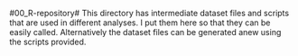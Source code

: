 #00_R-repository#
This directory has intermediate dataset files and scripts that are used in different analyses. I put them here so that they can be easily called. Alternatively the dataset files can be generated anew using the scripts provided. 
